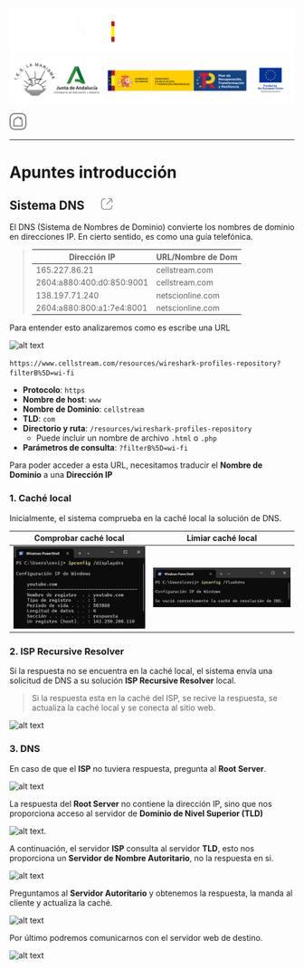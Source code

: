 ![](/.resGen/_bannerD.png#gh-dark-mode-only)
![](/.resGen/_bannerL.png#gh-light-mode-only)

<a href="/README.md"><img src="/.resGen/_back.svg" width="30"></a>

---

# Apuntes introducción

## Sistema DNS &nbsp;&nbsp;&nbsp;&nbsp;&nbsp;<a href="https://www.cellstream.com/2017/07/19/the-dns-system-in-depth/"><img src="/.resGen/_link.svg" width="20"></a>

El DNS (Sistema de Nombres de Dominio) convierte los nombres de dominio en direcciones IP. En cierto sentido, es como una guía telefónica.

> | Dirección IP | URL/Nombre de Dom |
> | --------------------------- | ----------------- |
> | 165.227.86.21               | cellstream.com    |
> | 2604:a880:400:d0:850:9001   | cellstream.com    |
> | 138.197.71.240              | netscionline.com  |
> | 2604:a880:800:a1:7e4:8001   | netscionline.com  |

Para entender esto analizaremos como es escribe una URL

![alt text](https://www.cellstream.com/wp-content/uploads/2017/07/2020-06-20_15-06-47.png)

`https://www.cellstream.com/resources/wireshark-profiles-repository?filterB%5D=wi-fi`

- **Protocolo**: `https`
- **Nombre de host**: `www`
- **Nombre de Dominio**: `cellstream`
- **TLD**: `com`
- **Directorio y ruta**: `/resources/wireshark-profiles-repository`
  - Puede incluir un nombre de archivo `.html` o `.php`
- **Parámetros de consulta**: `?filterB%5D=wi-fi`

Para poder acceder a esta URL, necesitamos traducir el **Nombre de Dominio** a una **Dirección IP**

### 1. Caché local

Inicialmente, el sistema comprueba en la caché local la solución de DNS.

|Comprobar caché local|Limiar caché local|
|--|--|
|![](res/img/1.1.2.png)|![](res/img/1.1.3.png)|

### 2. ISP Recursive Resolver

Si la respuesta no se encuentra en la caché local, el sistema envía una solicitud de DNS a su solución **ISP Recursive Resolver** local.

> Si la respuesta esta en la caché del ISP, se recive la respuesta, se actualiza la caché local y se conecta al sitio web.

![alt text](https://www.cellstream.com/wp-content/uploads/2017/07/2020-06-20_15-14-10.png)

### 3. DNS

En caso de que el **ISP** no tuviera respuesta, pregunta al **Root Server**.

![alt text](https://www.cellstream.com/wp-content/uploads/2017/07/2020-06-20_15-17-25.png)

La respuesta del **Root Server** no contiene la dirección IP, sino que nos proporciona acceso al servidor de **Dominio de Nivel Superior (TLD)**

![alt text](https://www.cellstream.com/wp-content/uploads/2017/07/2020-06-20_15-22-07.png).

A continuación, el servidor **ISP** consulta al servidor **TLD**, esto nos proporciona un **Servidor de Nombre Autoritario**, no la respuesta en si.

![alt text](https://www.cellstream.com/wp-content/uploads/2017/07/2020-06-20_15-24-39.png)

Preguntamos al **Servidor Autoritario** y obtenemos la respuesta, la manda al cliente y actualiza la caché.

![alt text](https://www.cellstream.com/wp-content/uploads/2017/07/2020-06-20_15-26-45.png)

Por último podremos comunicarnos con el servidor web de destino.

![alt text](https://www.cellstream.com/wp-content/uploads/2017/07/2020-06-20_15-28-01.png)
